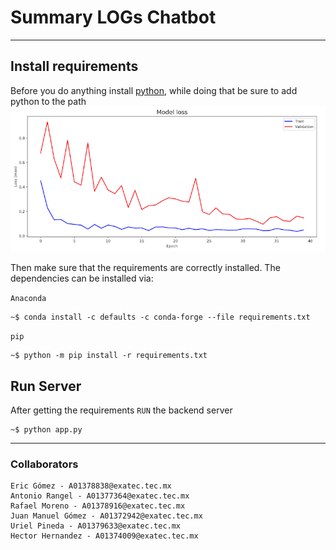 # Summary LOGs Chatbot
---
## Install requirements
Before you do anything install [python](https://www.python.org/downloads/windows/), while doing that be sure to add python to the path ![alt text](https://github.com/Eric106/Computational_Intelligence/blob/master/Act3-Anomalous_Detection_LSTM/img/model.loss.png?raw=true)

Then make sure that the requirements are correctly installed. The dependencies can be installed via: 

`Anaconda`

```shell
~$ conda install -c defaults -c conda-forge --file requirements.txt
```

`pip`

```shell
~$ python -m pip install -r requirements.txt
```
## Run Server
After getting the requirements `RUN` the backend server

```shell
~$ python app.py
```

---
### Collaborators
    Eric Gómez - A01378838@exatec.tec.mx
    Antonio Rangel - A01377364@exatec.tec.mx
    Rafael Moreno - A01378916@exatec.tec.mx
    Juan Manuel Gómez - A01372942@exatec.tec.mx
    Uriel Pineda - A01379633@exatec.tec.mx
    Hector Hernandez - A01374009@exatec.tec.mx